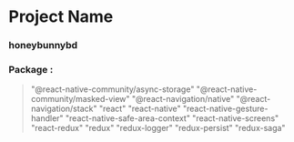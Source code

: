 # Project Name

### honeybunnybd

### Package :

> "@react-native-community/async-storage"
> "@react-native-community/masked-view"
> "@react-navigation/native"
> "@react-navigation/stack"
> "react"
> "react-native"
> "react-native-gesture-handler"
> "react-native-safe-area-context"
> "react-native-screens"
> "react-redux"
> "redux"
> "redux-logger"
> "redux-persist"
> "redux-saga"
